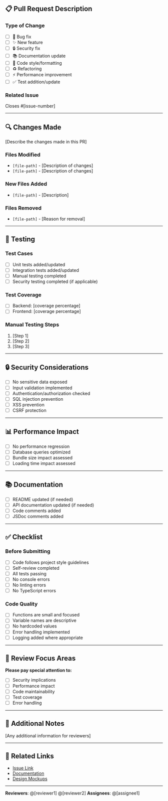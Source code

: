 ## 📋 Pull Request Description

### **Type of Change**
- [ ] 🐛 Bug fix
- [ ] ✨ New feature
- [ ] 🔒 Security fix
- [ ] 📚 Documentation update
- [ ] 🎨 Code style/formatting
- [ ] ♻️ Refactoring
- [ ] ⚡ Performance improvement
- [ ] ✅ Test addition/update

### **Related Issue**
Closes #[issue-number]

---

## 🔍 Changes Made

[Describe the changes made in this PR]

### **Files Modified**
- `[file-path]` - [Description of changes]
- `[file-path]` - [Description of changes]

### **New Files Added**
- `[file-path]` - [Description]

### **Files Removed**
- `[file-path]` - [Reason for removal]

---

## 🧪 Testing

### **Test Cases**
- [ ] Unit tests added/updated
- [ ] Integration tests added/updated
- [ ] Manual testing completed
- [ ] Security testing completed (if applicable)

### **Test Coverage**
- [ ] Backend: [coverage percentage]
- [ ] Frontend: [coverage percentage]

### **Manual Testing Steps**
1. [Step 1]
2. [Step 2]
3. [Step 3]

---

## 🔒 Security Considerations

- [ ] No sensitive data exposed
- [ ] Input validation implemented
- [ ] Authentication/authorization checked
- [ ] SQL injection prevention
- [ ] XSS prevention
- [ ] CSRF protection

---

## 📊 Performance Impact

- [ ] No performance regression
- [ ] Database queries optimized
- [ ] Bundle size impact assessed
- [ ] Loading time impact assessed

---

## 📚 Documentation

- [ ] README updated (if needed)
- [ ] API documentation updated (if needed)
- [ ] Code comments added
- [ ] JSDoc comments added

---

## ✅ Checklist

### **Before Submitting**
- [ ] Code follows project style guidelines
- [ ] Self-review completed
- [ ] All tests passing
- [ ] No console errors
- [ ] No linting errors
- [ ] No TypeScript errors

### **Code Quality**
- [ ] Functions are small and focused
- [ ] Variable names are descriptive
- [ ] No hardcoded values
- [ ] Error handling implemented
- [ ] Logging added where appropriate

---

## 🎯 Review Focus Areas

**Please pay special attention to:**
- [ ] Security implications
- [ ] Performance impact
- [ ] Code maintainability
- [ ] Test coverage
- [ ] Error handling

---

## 📝 Additional Notes

[Any additional information for reviewers]

---

## 🔗 Related Links

- [Issue Link](#)
- [Documentation](#)
- [Design Mockups](#)

---

**Reviewers**: @[reviewer1] @[reviewer2]
**Assignees**: @[assignee1] 